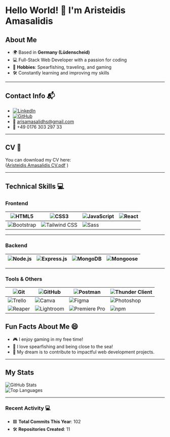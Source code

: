 # Hello World! 👋 I'm Aristeidis Amasalidis  

## About Me  
- 🌍 Based in **Germany (Lüdenscheid)**  
- 💻 Full-Stack Web Developer with a passion for coding  
- 🌊 **Hobbies**: Spearfishing, traveling, and gaming  
- 🛠 Constantly learning and improving my skills  

---

## Contact Info 📬  
- [![LinkedIn](https://img.shields.io/badge/-Aristeidis%20Amasalidis-blue?style=flat&logo=Linkedin&logoColor=white)](https://www.linkedin.com/in/aristeidis-amasalidis-62747a2b7/)  
- [![GitHub](https://img.shields.io/badge/-Aristeidis%20Amasalidis-181717?style=flat&logo=github&logoColor=white)](https://github.com/ArisAmasalidhs)  
- 📧 [arisamasalidhs@gmail.com](mailto:arisamasalidhs@gmail.com)  
- 📱 +49 0176 303 297 33  

---

## CV 📄  
You can download my CV here:  
([Aristeidis Amasalidis CV.pdf](https://github.com/user-attachments/files/18351818/Aristeidis.Amasalidis.CV.pdf)
)  

---

## Technical Skills 💻  

### Frontend  
| ![HTML5](https://img.shields.io/badge/-HTML5-E34F26?logo=html5&logoColor=white&style=flat) | ![CSS3](https://img.shields.io/badge/-CSS3-1572B6?logo=css3&logoColor=white&style=flat) | ![JavaScript](https://img.shields.io/badge/-JavaScript-F7DF1E?logo=javascript&logoColor=black&style=flat) | ![React](https://img.shields.io/badge/-React-61DAFB?logo=react&logoColor=black&style=flat) |  
|---|---|---|---|  
| ![Bootstrap](https://img.shields.io/badge/-Bootstrap-7952B3?logo=bootstrap&logoColor=white&style=flat) | ![Tailwind CSS](https://img.shields.io/badge/-Tailwind%20CSS-06B6D4?logo=tailwind-css&logoColor=white&style=flat) | ![Sass](https://img.shields.io/badge/-Sass-CC6699?logo=sass&logoColor=white&style=flat) |  

---

### Backend  
| ![Node.js](https://img.shields.io/badge/-Node.js-339933?logo=node.js&logoColor=white&style=flat) | ![Express.js](https://img.shields.io/badge/-Express.js-000000?logo=express&logoColor=white&style=flat) | ![MongoDB](https://img.shields.io/badge/-MongoDB-47A248?logo=mongodb&logoColor=white&style=flat) | ![Mongoose](https://img.shields.io/badge/-Mongoose-880000?style=flat) |  
|---|---|---|---|  

---

### Tools & Others  
| ![Git](https://img.shields.io/badge/-Git-F05032?logo=git&logoColor=white&style=flat) | ![GitHub](https://img.shields.io/badge/-GitHub-181717?logo=github&logoColor=white&style=flat) | ![Postman](https://img.shields.io/badge/-Postman-FF6C37?logo=postman&logoColor=white&style=flat) | ![Thunder Client](https://img.shields.io/badge/-Thunder%20Client-5849BE?style=flat) |  
|---|---|---|---|  
| ![Trello](https://img.shields.io/badge/-Trello-0052CC?logo=trello&logoColor=white&style=flat) | ![Canva](https://img.shields.io/badge/-Canva-00C4CC?logo=canva&logoColor=white&style=flat) | ![Figma](https://img.shields.io/badge/-Figma-F24E1E?logo=figma&logoColor=white&style=flat) | ![Photoshop](https://img.shields.io/badge/-Photoshop-31A8FF?logo=adobe-photoshop&logoColor=white&style=flat) |  
| ![Reaper](https://img.shields.io/badge/-Reaper-0A84D6?style=flat) | ![Lightroom](https://img.shields.io/badge/-Lightroom-31A8FF?logo=adobe-lightroom&logoColor=white&style=flat) | ![Premiere Pro](https://img.shields.io/badge/-Premiere%20Pro-9999FF?logo=adobe-premiere-pro&logoColor=white&style=flat) | ![npm](https://img.shields.io/badge/-npm-CB3837?logo=npm&logoColor=white&style=flat) |  


## Fun Facts About Me 😄  
- 🎮 I enjoy gaming in my free time!  
- 🌊 I love spearfishing and being close to the sea!  
- 🌟 My dream is to contribute to impactful web development projects.  

---

## My Stats  
![GitHub Stats](https://github-readme-stats.vercel.app/api?username=ArisAmasalidhs&show_icons=true&theme=dark)  
![Top Languages](https://github-readme-stats.vercel.app/api/top-langs/?username=ArisAmasalidhs&layout=compact&theme=dark)  

---

### Recent Activity 💻  
- 🟩 **Total Commits This Year**: 102  
- 🛠 **Repositories Created**: 11  



